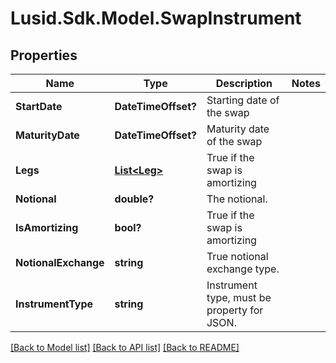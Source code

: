 
# Lusid.Sdk.Model.SwapInstrument

## Properties

Name | Type | Description | Notes
------------ | ------------- | ------------- | -------------
**StartDate** | **DateTimeOffset?** | Starting date of the swap | 
**MaturityDate** | **DateTimeOffset?** | Maturity date of the swap | 
**Legs** | [**List&lt;Leg&gt;**](Leg.md) | True if the swap is amortizing | 
**Notional** | **double?** | The notional. | 
**IsAmortizing** | **bool?** | True if the swap is amortizing | 
**NotionalExchange** | **string** | True notional exchange type. | 
**InstrumentType** | **string** | Instrument type, must be property for JSON. | 

[[Back to Model list]](../README.md#documentation-for-models)
[[Back to API list]](../README.md#documentation-for-api-endpoints)
[[Back to README]](../README.md)

